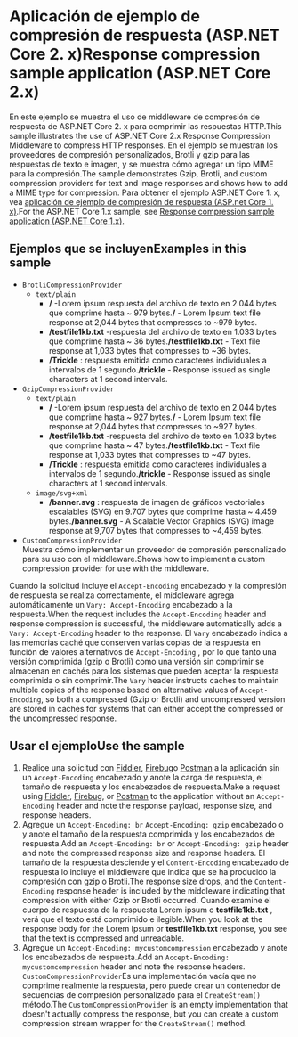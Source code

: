 # <a name="response-compression-sample-application-aspnet-core-2x"></a><span data-ttu-id="edaf9-101">Aplicación de ejemplo de compresión de respuesta (ASP.NET Core 2. x)</span><span class="sxs-lookup"><span data-stu-id="edaf9-101">Response compression sample application (ASP.NET Core 2.x)</span></span>

<span data-ttu-id="edaf9-102">En este ejemplo se muestra el uso de middleware de compresión de respuesta de ASP.NET Core 2. x para comprimir las respuestas HTTP.</span><span class="sxs-lookup"><span data-stu-id="edaf9-102">This sample illustrates the use of ASP.NET Core 2.x Response Compression Middleware to compress HTTP responses.</span></span> <span data-ttu-id="edaf9-103">En el ejemplo se muestran los proveedores de compresión personalizados, Brotli y gzip para las respuestas de texto e imagen, y se muestra cómo agregar un tipo MIME para la compresión.</span><span class="sxs-lookup"><span data-stu-id="edaf9-103">The sample demonstrates Gzip, Brotli, and custom compression providers for text and image responses and shows how to add a MIME type for compression.</span></span> <span data-ttu-id="edaf9-104">Para obtener el ejemplo ASP.NET Core 1. x, vea [aplicación de ejemplo de compresión de respuesta (ASP.net Core 1. x)](https://github.com/dotnet/AspNetCore.Docs/tree/main/aspnetcore/performance/response-compression/samples/1.x).</span><span class="sxs-lookup"><span data-stu-id="edaf9-104">For the ASP.NET Core 1.x sample, see [Response compression sample application (ASP.NET Core 1.x)](https://github.com/dotnet/AspNetCore.Docs/tree/main/aspnetcore/performance/response-compression/samples/1.x).</span></span>

## <a name="examples-in-this-sample"></a><span data-ttu-id="edaf9-105">Ejemplos que se incluyen</span><span class="sxs-lookup"><span data-stu-id="edaf9-105">Examples in this sample</span></span>

* `BrotliCompressionProvider`
  * `text/plain`
    * <span data-ttu-id="edaf9-106">**/** -Lorem ipsum respuesta del archivo de texto en 2.044 bytes que comprime hasta ~ 979 bytes.</span><span class="sxs-lookup"><span data-stu-id="edaf9-106">**/** - Lorem Ipsum text file response at 2,044 bytes that compresses to ~979 bytes.</span></span>
    * <span data-ttu-id="edaf9-107">**/testfile1kb.txt** -respuesta del archivo de texto en 1.033 bytes que comprime hasta ~ 36 bytes.</span><span class="sxs-lookup"><span data-stu-id="edaf9-107">**/testfile1kb.txt** - Text file response at 1,033 bytes that compresses to ~36 bytes.</span></span>
    * <span data-ttu-id="edaf9-108">**/Trickle** : respuesta emitida como caracteres individuales a intervalos de 1 segundo.</span><span class="sxs-lookup"><span data-stu-id="edaf9-108">**/trickle** - Response issued as single characters at 1 second intervals.</span></span>
* `GzipCompressionProvider`
  * `text/plain`
    * <span data-ttu-id="edaf9-109">**/** -Lorem ipsum respuesta del archivo de texto en 2.044 bytes que comprime hasta ~ 927 bytes.</span><span class="sxs-lookup"><span data-stu-id="edaf9-109">**/** - Lorem Ipsum text file response at 2,044 bytes that compresses to ~927 bytes.</span></span>
    * <span data-ttu-id="edaf9-110">**/testfile1kb.txt** -respuesta del archivo de texto en 1.033 bytes que comprime hasta ~ 47 bytes.</span><span class="sxs-lookup"><span data-stu-id="edaf9-110">**/testfile1kb.txt** - Text file response at 1,033 bytes that compresses to ~47 bytes.</span></span>
    * <span data-ttu-id="edaf9-111">**/Trickle** : respuesta emitida como caracteres individuales a intervalos de 1 segundo.</span><span class="sxs-lookup"><span data-stu-id="edaf9-111">**/trickle** - Response issued as single characters at 1 second intervals.</span></span>
  * `image/svg+xml`
    * <span data-ttu-id="edaf9-112">**/banner.svg** : respuesta de imagen de gráficos vectoriales escalables (SVG) en 9.707 bytes que comprime hasta ~ 4.459 bytes.</span><span class="sxs-lookup"><span data-stu-id="edaf9-112">**/banner.svg** - A Scalable Vector Graphics (SVG) image response at 9,707 bytes that compresses to ~4,459 bytes.</span></span>
* `CustomCompressionProvider`<br><span data-ttu-id="edaf9-113">Muestra cómo implementar un proveedor de compresión personalizado para su uso con el middleware.</span><span class="sxs-lookup"><span data-stu-id="edaf9-113">Shows how to implement a custom compression provider for use with the middleware.</span></span>

<span data-ttu-id="edaf9-114">Cuando la solicitud incluye el `Accept-Encoding` encabezado y la compresión de respuesta se realiza correctamente, el middleware agrega automáticamente un `Vary: Accept-Encoding` encabezado a la respuesta.</span><span class="sxs-lookup"><span data-stu-id="edaf9-114">When the request includes the `Accept-Encoding` header and response compression is successful, the middleware automatically adds a `Vary: Accept-Encoding` header to the response.</span></span> <span data-ttu-id="edaf9-115">El `Vary` encabezado indica a las memorias caché que conserven varias copias de la respuesta en función de valores alternativos de `Accept-Encoding` , por lo que tanto una versión comprimida (gzip o Brotli) como una versión sin comprimir se almacenan en cachés para los sistemas que pueden aceptar la respuesta comprimida o sin comprimir.</span><span class="sxs-lookup"><span data-stu-id="edaf9-115">The `Vary` header instructs caches to maintain multiple copies of the response based on alternative values of `Accept-Encoding`, so both a compressed (Gzip or Brotli) and uncompressed version are stored in caches for systems that can either accept the compressed or the uncompressed response.</span></span>

## <a name="use-the-sample"></a><span data-ttu-id="edaf9-116">Usar el ejemplo</span><span class="sxs-lookup"><span data-stu-id="edaf9-116">Use the sample</span></span>

1. <span data-ttu-id="edaf9-117">Realice una solicitud con [Fiddler](https://www.telerik.com/fiddler), [Firebug](https://getfirebug.com/)o [Postman](https://www.getpostman.com/) a la aplicación sin un `Accept-Encoding` encabezado y anote la carga de respuesta, el tamaño de respuesta y los encabezados de respuesta.</span><span class="sxs-lookup"><span data-stu-id="edaf9-117">Make a request using [Fiddler](https://www.telerik.com/fiddler), [Firebug](https://getfirebug.com/), or [Postman](https://www.getpostman.com/) to the application without an `Accept-Encoding` header and note the response payload, response size, and response headers.</span></span>
1. <span data-ttu-id="edaf9-118">Agregue un `Accept-Encoding: br` `Accept-Encoding: gzip` encabezado o y anote el tamaño de la respuesta comprimida y los encabezados de respuesta.</span><span class="sxs-lookup"><span data-stu-id="edaf9-118">Add an `Accept-Encoding: br` or `Accept-Encoding: gzip` header and note the compressed response size and response headers.</span></span> <span data-ttu-id="edaf9-119">El tamaño de la respuesta desciende y el `Content-Encoding` encabezado de respuesta lo incluye el middleware que indica que se ha producido la compresión con gzip o Brotli.</span><span class="sxs-lookup"><span data-stu-id="edaf9-119">The response size drops, and the `Content-Encoding` response header is included by the middleware indicating that compression with either Gzip or Brotli occurred.</span></span> <span data-ttu-id="edaf9-120">Cuando examine el cuerpo de respuesta de la respuesta Lorem ipsum o **testfile1kb.txt** , verá que el texto está comprimido e ilegible.</span><span class="sxs-lookup"><span data-stu-id="edaf9-120">When you look at the response body for the Lorem Ipsum or **testfile1kb.txt** response, you see that the text is compressed and unreadable.</span></span>
1. <span data-ttu-id="edaf9-121">Agregue un `Accept-Encoding: mycustomcompression` encabezado y anote los encabezados de respuesta.</span><span class="sxs-lookup"><span data-stu-id="edaf9-121">Add an `Accept-Encoding: mycustomcompression` header and note the response headers.</span></span> <span data-ttu-id="edaf9-122">`CustomCompressionProvider`Es una implementación vacía que no comprime realmente la respuesta, pero puede crear un contenedor de secuencias de compresión personalizado para el `CreateStream()` método.</span><span class="sxs-lookup"><span data-stu-id="edaf9-122">The `CustomCompressionProvider` is an empty implementation that doesn't actually compress the response, but you can create a custom compression stream wrapper for the `CreateStream()` method.</span></span>
